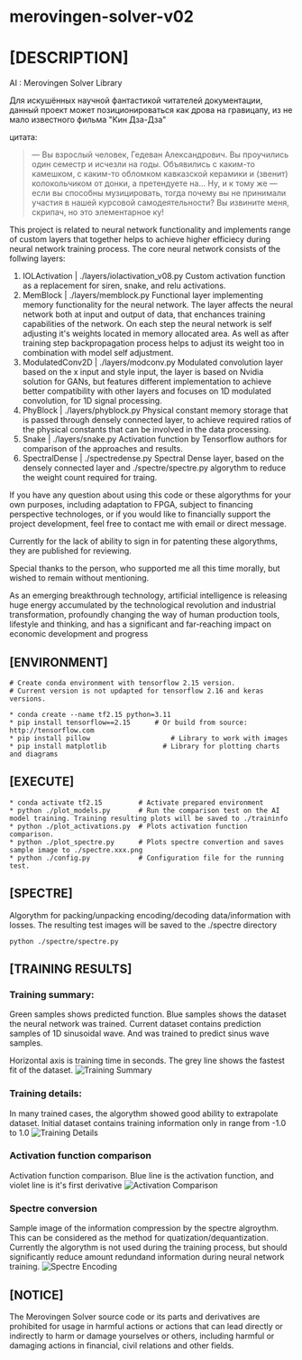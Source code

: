 # merovingen-solver-v02

# [DESCRIPTION]
AI : Merovingen Solver Library

Для искушённых научной фантастикой читателей документации, данный проект может позиционироваться как дрова на гравицапу, из не мало известного фильма "Кин Дза-Дза"

цитата:
> ― Вы взрослый человек, Гедеван Александрович. Вы проучились один семестр и исчезли на годы. Объявились с каким-то камешком, с каким-то обломком кавказской керамики и (звенит) колокольчиком от донки, а претендуете на… Ну, и к тому же ― если вы способны музицировать, тогда почему вы не принимали участия в нашей курсовой самодеятельности? Вы извините меня, скрипач, но это элементарное ку!


This project is related to neural network functionality and implements range of custom layers that together helps to achieve higher efficiecy during neural network training process. The core neural network consists of the follwing layers:
1. IOLActivation | ./layers/iolactivation_v08.py
	Custom activation function as a replacement for siren, snake, and relu activations.
2. MemBlock 	 | ./layers/memblock.py 
	Functional layer implementing memory functionality for the neural network. The layer affects the neural network both at input and output of data, that enchances training capabilities of the network. On each step the neural network is self adjusting it's weights located in  memory allocated area. As well as after training step backpropagation process helps to adjust its weight too in combination with model self adjustment.
3. ModulatedConv2D | ./layers/modconv.py 
	Modulated convolution layer based on the x input and style input, the layer is based on Nvidia solution for GANs, but features different implementation to achieve better compatibility with other layers and focuses on 1D modulated convolution, for 1D signal processing.
4. PhyBlock | ./layers/phyblock.py
	Physical constant memory storage that is passed through densely connected layer, to achieve required ratios of the physical constants that can be involved in the data processing.
5. Snake 	| ./layers/snake.py	
	Activation function by Tensorflow authors for comparison of the approaches and results.
6. SpectralDense | ./spectredense.py
	Spectral Dense layer, based on the densely connected layer and ./spectre/spectre.py algorythm to reduce the weight count required for traing.

If you have any question about using this code or these algorythms for your own purposes, including adaptation to FPGA, subject to financing perspective technologes, or if you would like to financially support the project development, feel free to contact me with email or direct message.

Currently for the lack of ability to sign in for patenting these algorythms, they are published for reviewing.

Special thanks to the person, who supported me all this time morally, but wished to remain without mentioning.

As an emerging breakthrough technology, artificial intelligence is releasing huge energy accumulated by the technological revolution and industrial transformation, profoundly changing the way of human production tools, lifestyle and thinking, and has a significant and far-reaching impact on economic development and progress

## [ENVIRONMENT]
```
# Create conda environment with tensorflow 2.15 version.
# Current version is not updapted for tensorflow 2.16 and keras versions.

* conda create --name tf2.15 python=3.11
* pip install tensorflow==2.15		# Or build from source: http://tensorflow.com
* pip install pillow			        # Library to work with images
* pip install matplotlib 		      # Library for plotting charts and diagrams
```

## [EXECUTE]
```
* conda activate tf2.15			# Activate prepared environment
* python ./plot_models.py		# Run the comparison test on the AI model training. Training resulting plots will be saved to ./traininfo
* python ./plot_activations.py	# Plots activation function comparison.
* python ./plot_spectre.py		# Plots spectre convertion and saves sample image to ./spectre.xxx.png
* python ./config.py			# Configuration file for the running test.
```

## [SPECTRE]

Algorythm for packing/unpacking encoding/decoding data/information with losses. The resulting test images will be saved to the ./spectre directory

```
python ./spectre/spectre.py
```

## [TRAINING RESULTS]

### Training summary:
Green samples shows predicted function. Blue samples shows the dataset the neural network was trained.
Current dataset contains prediction samples of 1D sinusoidal wave. And was trained to predict sinus wave samples.

Horizontal axis is training time in seconds. The grey line shows the fastest fit of the dataset.
![Training Summary](/train_results/Summary_2023-09-24-19-17.png?raw=true "Training Summary")

### Training details:
In many trained cases, the algorythm showed good ability to extrapolate dataset. Initial dataset contains training information only in range from -1.0 to 1.0
![Training Details](/train_results/Model_v02_IOL_V08_2023-09-03-07-57.png?raw=true "Training Details")

### Activation function comparison
Activation function comparison. Blue line is the activation function, and violet line is it's first derivative
![Activation Comparison](/train_results/activations_x_y_dx.png?raw=true "Activation Comparison")

### Spectre conversion
Sample image of the information compression by the spectre algroythm. This can be considered as the method for quatization/dequantization. Currently the algorythm is not used during the training process, but should significantly reduce amount redundand information during neural network training.
![Spectre Encoding](/spectre/birch.spectre.png?raw=true "Spectre Encoding")

## [NOTICE]
The Merovingen Solver source code or its parts and derivatives are prohibited for usage in harmful actions or actions that can lead directly or indirectly to harm or damage yourselves or others, including harmful or damaging actions in financial, civil relations and other fields.

